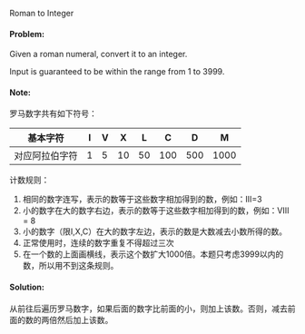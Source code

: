 Roman to Integer

#### Problem: 

Given a roman numeral, convert it to an integer.

Input is guaranteed to be within the range from 1 to 3999.



#### Note:

罗马数字共有如下符号：

| 基本字符    | I    | V    | X    | L    | C    | D    | M    |
| ------- | ---- | ---- | ---- | ---- | ---- | ---- | ---- |
| 对应阿拉伯字符 | 1    | 5    | 10   | 50   | 100  | 500  | 1000 |

计数规则：

1. 相同的数字连写，表示的数等于这些数字相加得到的数，例如：III=3
2. 小的数字在大的数字右边，表示的数等于这些数字相加得到的数，例如：VIII = 8
3. 小的数字（限I,X,C）在大的数字左边，表示的数是大数减去小数所得的数。
4. 正常使用时，连续的数字重复不得超过三次
5. 在一个数的上面画横线，表示这个数扩大1000倍。本题只考虑3999以内的数，所以用不到这条规则。



#### Solution:

从前往后遍历罗马数字，如果后面的数字比前面的小，则加上该数。否则，减去前面的数的两倍然后加上该数。

